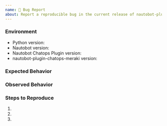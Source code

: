 ```yaml
---
name: 🐛 Bug Report
about: Report a reproducible bug in the current release of nautobot-plugin-chatops-meraki
---
```


### Environment
* Python version:  <!-- Example: 3.7.7 -->
* Nautobot version:  <!-- Example: 1.0.1 -->
* Nautobot Chatops Plugin version:  <!-- Example: 1.3.0 -->
* nautobot-plugin-chatops-meraki version:  <!-- Example: 1.0.0 -->

<!-- What did you expect to happen? -->
### Expected Behavior


<!-- What happened instead? -->
### Observed Behavior

<!--
    Describe in detail the exact steps that someone else can take to reproduce
    this bug using the current release.
-->
### Steps to Reproduce
1.
2.
3.
